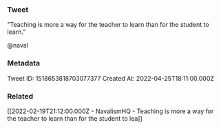 ### Tweet
"Teaching is more a way for the teacher to learn than for the student to learn." 

@naval

### Metadata
Tweet ID: 1518653818703077377
Created At: 2022-04-25T18:11:00.000Z

### Related
[[2022-02-19T21:12:00.000Z - NavalismHQ - Teaching is more a way for the teacher to learn than for the student to lea]]


